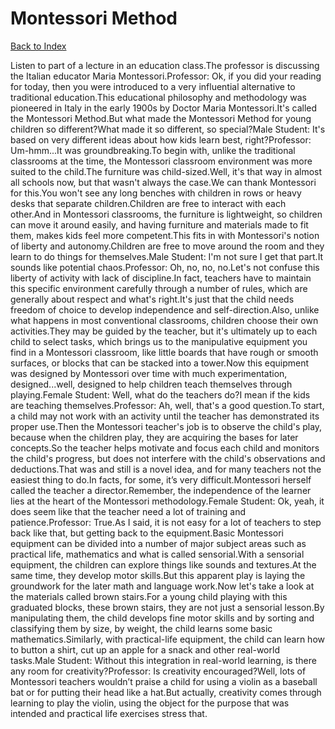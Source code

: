 # Montessori Method
[Back to Index](https://github.com/windows10010/tpoExtractor/blog/master/README.md)

Listen to part of a lecture in an education class.The professor is discussing the Italian educator Maria Montessori.Professor: Ok, if you did your reading for today, then you were introduced to a very influential alternative to traditional education.This educational philosophy and methodology was pioneered in Italy in the early 1900s by Doctor Maria Montessori.It's called the Montessori Method.But what made the Montessori Method for young children so different?What made it so different, so special?Male Student: It's based on very different ideas about how kids learn best, right?Professor: Um-hmm...It was groundbreaking.To begin with, unlike the traditional classrooms at the time, the Montessori classroom environment was more suited to the child.The furniture was child-sized.Well, it's that way in almost all schools now, but that wasn't always the case.We can thank Montessori for this.You won't see any long benches with children in rows or heavy desks that separate children.Children are free to interact with each other.And in Montessori classrooms, the furniture is lightweight, so children can move it around easily, and having furniture and materials made to fit them, makes kids feel more competent.This fits in with Montessori's notion of liberty and autonomy.Children are free to move around the room and they learn to do things for themselves.Male Student: I'm not sure I get that part.It sounds like potential chaos.Professor: Oh, no, no, no.Let's not confuse this liberty of activity with lack of discipline.In fact, teachers have to maintain this specific environment carefully through a number of rules, which are generally about respect and what's right.It's just that the child needs freedom of choice to develop independence and self-direction.Also, unlike what happens in most conventional classrooms, children choose their own activities.They may be guided by the teacher, but it's ultimately up to each child to select tasks, which brings us to the manipulative equipment you find in a Montessori classroom, like little boards that have rough or smooth surfaces, or blocks that can be stacked into a tower.Now this equipment was designed by Montessori over time with much experimentation, designed...well, designed to help children teach themselves through playing.Female Student: Well, what do the teachers do?I mean if the kids are teaching themselves.Professor: Ah, well, that's a good question.To start, a child may not work with an activity until the teacher has demonstrated its proper use.Then the Montessori teacher's job is to observe the child's play, because when the children play, they are acquiring the bases for later concepts.So the teacher helps motivate and focus each child and monitors the child's progress, but does not interfere with the child's observations and deductions.That was and still is a novel idea, and for many teachers not the easiest thing to do.In facts, for some, it’s very difficult.Montessori herself called the teacher a director.Remember, the independence of the learner lies at the heart of the Montessori methodology.Female Student: Ok, yeah, it does seem like that the teacher need a lot of training and patience.Professor: True.As I said, it is not easy for a lot of teachers to step back like that, but getting back to the equipment.Basic Montessori equipment can be divided into a number of major subject areas such as practical life, mathematics and what is called sensorial.With a sensorial equipment, the children can explore things like sounds and textures.At the same time, they develop motor skills.But this apparent play is laying the groundwork for the later math and language work.Now let's take a look at the materials called brown stairs.For a young child playing with this graduated blocks, these brown stairs, they are not just a sensorial lesson.By manipulating them, the child develops fine motor skills and by sorting and classifying them by size, by weight, the child learns some basic mathematics.Similarly, with practical-life equipment, the child can learn how to button a shirt, cut up an apple for a snack and other real-world tasks.Male Student: Without this integration in real-world learning, is there any room for creativity?Professor: Is creativity encouraged?Well, lots of Montessori teachers wouldn’t praise a child for using a violin as a baseball bat or for putting their head like a hat.But actually, creativity comes through learning to play the violin, using the object for the purpose that was intended and practical life exercises stress that.